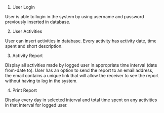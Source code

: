 
1) User Login

User is able to login in the system by using username and password previously inserted in database. 

2) User Activities

User can insert activities in database. Every activity has activity date, time spent and short description. 

3) Activity Report

Display all activities made by logged user in appropriate time interval (date from-date to). 
User has an option to send the report to an email address, the email contains a unique link that will allow the receiver to see the report without having to log in the system.

4) Print Report

Display every day in selected interval and total time spent on any activities in that interval for logged user. 
